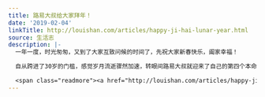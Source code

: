 ```yaml
---
title: 路易大叔给大家拜年！
date: '2019-02-04'
linkTitle: http://louishan.com/articles/happy-ji-hai-lunar-year.html
source: 生活志
description: |-
  一年一度，时光匆匆，又到了大家互致问候的时间了，先祝大家新春快乐，阖家幸福！

  自从跨进了30岁的门槛，感觉岁月流逝骤然加速，转眼间路易大叔就迎来了自己的第四个本命年！是的，36岁，我想不管是人生几何，这都是一个大大的门槛吧！民间所说的73、84两个生命的大坎坷，36岁（虚岁37）已经是73过半了！

  <span class="readmore"><a href="http://louishan.com/articles/happy-ji-hai-lunar-year.html" title="路易大叔给大家拜年！">阅读全文——共533字</a></span>
---
```

